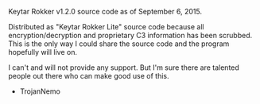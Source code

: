 Keytar Rokker v1.2.0 source code as of September 6, 2015.

Distributed as "Keytar Rokker Lite" source code because all encryption/decryption and proprietary C3 information has been scrubbed. This is the only way I could share the source code and the program hopefully will live on.

I can't and will not provide any support. But I'm sure there are talented people out there who can make good use of this.

- TrojanNemo
